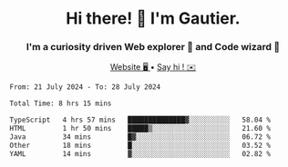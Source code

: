 <h1 align="center">Hi there! 👋 I'm Gautier.</h1>
<h3 align="center">I'm a curiosity driven Web explorer 🚀 and Code wizard 🧙</h3>

<p align="center">
  <a href="https://xisabla.github.io/">Website 🖥️ </a> •
  <a href="mailto:xisabla.dev@gmail.com">Say hi ! ✉️</a>
</p>

<!--START_SECTION:waka-->

```txt
From: 21 July 2024 - To: 28 July 2024

Total Time: 8 hrs 15 mins

TypeScript   4 hrs 57 mins   ██████████████▓░░░░░░░░░░   58.04 %
HTML         1 hr 50 mins    █████▒░░░░░░░░░░░░░░░░░░░   21.60 %
Java         34 mins         █▓░░░░░░░░░░░░░░░░░░░░░░░   06.72 %
Other        18 mins         █░░░░░░░░░░░░░░░░░░░░░░░░   03.52 %
YAML         14 mins         ▓░░░░░░░░░░░░░░░░░░░░░░░░   02.82 %
```

<!--END_SECTION:waka-->
